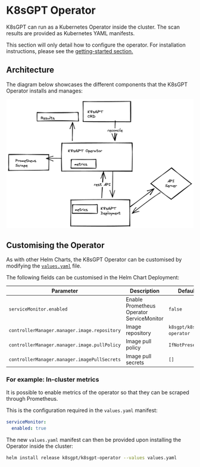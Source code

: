 # K8sGPT Operator

K8sGPT can run as a Kubernetes Operator inside the cluster.
The scan results are provided as Kubernetes YAML manifests.

This section will only detail how to configure the operator. For installation instructions, please see the [getting-started section.](../../getting-started/in-cluster-operator.md)

## Architecture

The diagram below showcases the different components that the K8sGPT Operator installs and manages:

![Operator Architecture](../../imgs/operator.png)

## Customising the Operator

As with other Helm Charts, the K8sGPT Operator can be customised by modifying  the [ `values.yaml`](https://github.com/k8sgpt-ai/k8sgpt/blob/main/charts/k8sgpt/values.yaml) file.

The following fields can be customised in the Helm Chart Deployment:

| Parameter | Description | Default |
| --------- | ----------- | ------- |
| `serviceMonitor.enabled` | Enable Prometheus Operator ServiceMonitor | `false` |
| `controllerManager.manager.image.repository` | Image repository | `k8sgpt/k8sgpt-operator` |
| `controllerManager.manager.image.pullPolicy` | Image pull policy | `IfNotPresent` |
| `controllerManager.manager.imagePullSecrets` | Image pull secrets | `[]` |

### For example: In-cluster metrics

It is possible to enable metrics of the operator so that they can be scraped through Prometheus.

This is the configuration required in the `values.yaml` manifest:
```yaml
serviceMonitor:
  enabled: true
```

The new `values.yaml` manifest can then be provided upon installing the Operator inside the cluster:
```bash
helm install release k8sgpt/k8sgpt-operator --values values.yaml
```
